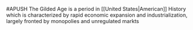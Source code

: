 #APUSH 
The Gilded Age is a period in [[United States|American]] History which is characterized by rapid economic expansion and industrialization, largely fronted by monopolies and unregulated markts